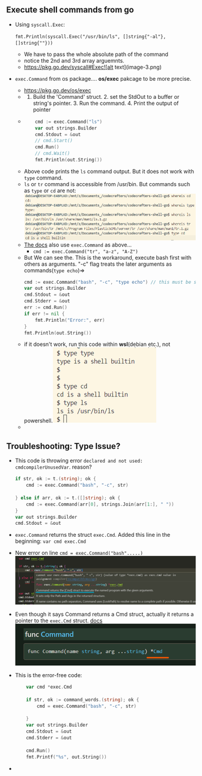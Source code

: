 ## Execute shell commands from go
- Using `syscall.Exec`:

    `fmt.Println(syscall.Exec("/usr/bin/ls", []string{"-al"}, []string{""}))`  

    - We have to pass the whole absolute path of the command
    - notice the 2nd and 3rd array arguemnts.
    - https://pkg.go.dev/syscall#Exec![alt text](image-3.png)

- `exec.Command` from os package.... **os/exec** pakcage to be more precise.
    -  https://pkg.go.dev/os/exec
    - 1. Build the 'Command' struct. 2. set the StdOut to a buffer or string's pointer. 3. Run the command. 4. Print the output of pointer
    -  
        ```go
            cmd := exec.Command("ls")
            var out strings.Builder
            cmd.Stdout = &out
            // cmd.Start()
            cmd.Run()
            // cmd.Wait()
            fmt.Println(out.String())
    - Above code prints the `ls` command output. But it does not work with `type` command.
    - `ls` or `tr` command is accessible from /usr/bin. But commands such as `type` or `cd` are not: ![alt text](./media/image-2.png)
    - [The docs](https://pkg.go.dev/os/exec#example-Command) also use `exec.Command` as above...
        -  	`cmd := exec.Command("tr", "a-z", "A-Z")`
    - But We can see the. This is the workaround, execute bash first with others as arguments. "-c" flag treats the later arguments as commands(`type echo`)=>
        ```go
        cmd := exec.Command("bash", "-c", "type echo") // this must be surrounded by _quotes_.
        var out strings.Builder
        cmd.Stdout = &out
        cmd.Stderr = &out 
        err := cmd.Run()
        if err != nil {
            fmt.Println("Error:", err)
        }
        fmt.Println(out.String())

        ```
    -   if it doesn't work, run this code within **wsl**(debian etc.), not powershell.![alt text](image.png)
    -

## Troubleshooting: Type Issue?
- This code is throwing error `declared and not used: cmdcompilerUnusedVar`. reason?

    ```go
    if str, ok := t.(string); ok {
        cmd := exec.Command("bash", "-c", str)

    } else if arr, ok := t.([]string); ok {
        cmd := exec.Command(arr[0], strings.Join(arr[1:], " "))
    }
    var out strings.Builder
    cmd.Stdout = &out
    ```
	
- `exec.Command` returns the struct `exec.Cmd`. Added this line in the beginning: `var cmd exec.Cmd`
- New error on line `cmd = exec.Command("bash".....)`
    ![alt text](image-1.png)
- Even though it says Command returns a Cmd struct, actually it returns a pointer to the `exec.Cmd` struct. [docs ](https://pkg.go.dev/os/exec#Command)![alt text](image-2.png)
- This is the error-free code:
    ```go
        var cmd *exec.Cmd

        if str, ok := command_words.(string); ok {
            cmd = exec.Command("bash", "-c", str)

        } 
        var out strings.Builder
        cmd.Stdout = &out
        cmd.Stderr = &out

        cmd.Run()
        fmt.Printf("%s", out.String())
    ```
- 